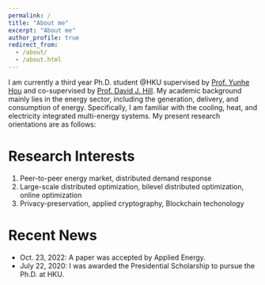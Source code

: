 ```yaml
---
permalink: /
title: "About me"
excerpt: "About me"
author_profile: true
redirect_from: 
  - /about/
  - /about.html
---
```


I am currently a third year Ph.D. student @HKU supervised by [Prof. Yunhe Hou](https://www.eee.hku.hk/people/yhhou/) and co-supervised by [Prof. David J. Hill](https://www.eee.hku.hk/people/dhill/). My academic background mainly lies in the energy sector, including the generation, delivery, and consumption of energy. Specifically, I am familiar with the cooling, heat, and electricity integrated multi-energy systems. My present research orientations are as follows:


Research Interests
======
1. Peer-to-peer energy market, distributed demand response
2. Large-scale distributed optimization, bilevel distributed optimization, online optimization
3. Privacy-preservation, applied cryptography, Blockchain techonology

Recent News
======
* Oct. 23, 2022: A paper was accepted by Applied Energy. 
* July 22, 2020: I was awarded the Presidential Scholarship to pursue the Ph.D. at HKU. 
